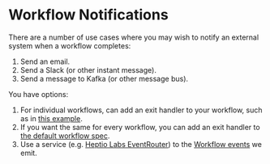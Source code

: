 # Workflow Notifications

There are a number of use cases where you may wish to notify an external system when a workflow completes:

1. Send an email.
1. Send a Slack (or other instant message).
1. Send a message to Kafka (or other message bus).

You have options:

1. For individual workflows, can add an exit handler to your workflow, such as in [this example](https://raw.githubusercontent.com/argoproj/argo-workflows/main/examples/exit-handlers.yaml).
1. If you want the same for every workflow, you can add an exit handler to [the default workflow spec](default-workflow-specs.md).
1. Use a service (e.g. [Heptio Labs EventRouter](https://github.com/heptiolabs/eventrouter)) to the [Workflow events](workflow-events.md) we emit.
